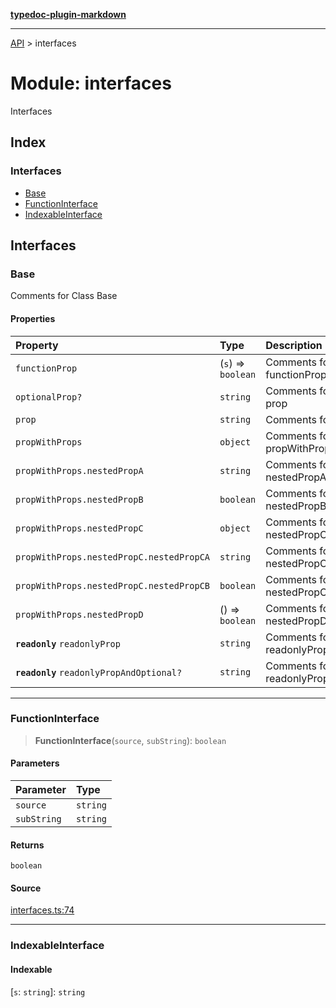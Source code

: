 [**typedoc-plugin-markdown**](README.md)

***

[API](API.md) > interfaces

# Module: interfaces

Interfaces

## Index

### Interfaces

- [Base](interfaces.md#base)
- [FunctionInterface](interfaces.md#functioninterface)
- [IndexableInterface](interfaces.md#indexableinterface)

## Interfaces

<a id="base" name="base"></a>

### Base

Comments for Class Base

#### Properties

| Property | Type | Description | Source |
| :------ | :------ | :------ | :------ |
| <a id="functionprop" name="functionprop"></a> `functionProp` | (`s`) => `boolean` | Comments for functionProper | [interfaces.ts:35](https://github.com/tgreyuk/typedoc-plugin-markdown/blob/c071d51/packages/typedoc-plugin-markdown/test/stubs/default/interfaces.ts#L35) |
| <a id="optionalprop" name="optionalprop"></a>  `optionalProp?` | `string` | Comments for optional prop | [interfaces.ts:19](https://github.com/tgreyuk/typedoc-plugin-markdown/blob/c071d51/packages/typedoc-plugin-markdown/test/stubs/default/interfaces.ts#L19) |
| <a id="prop" name="prop"></a> `prop` | `string` | Comments for prop | [interfaces.ts:14](https://github.com/tgreyuk/typedoc-plugin-markdown/blob/c071d51/packages/typedoc-plugin-markdown/test/stubs/default/interfaces.ts#L14) |
| <a id="propwithprops" name="propwithprops"></a> `propWithProps` | `object` | Comments for propWithProps | [interfaces.ts:40](https://github.com/tgreyuk/typedoc-plugin-markdown/blob/c071d51/packages/typedoc-plugin-markdown/test/stubs/default/interfaces.ts#L40) |
| <a id="nestedpropa" name="nestedpropa"></a> `propWithProps.nestedPropA` | `string` | Comments for nestedPropA | [interfaces.ts:44](https://github.com/tgreyuk/typedoc-plugin-markdown/blob/c071d51/packages/typedoc-plugin-markdown/test/stubs/default/interfaces.ts#L44) |
| <a id="nestedpropb" name="nestedpropb"></a> `propWithProps.nestedPropB` | `boolean` | Comments for nestedPropB | [interfaces.ts:48](https://github.com/tgreyuk/typedoc-plugin-markdown/blob/c071d51/packages/typedoc-plugin-markdown/test/stubs/default/interfaces.ts#L48) |
| <a id="nestedpropc" name="nestedpropc"></a> `propWithProps.nestedPropC` | `object` | Comments for nestedPropC | [interfaces.ts:52](https://github.com/tgreyuk/typedoc-plugin-markdown/blob/c071d51/packages/typedoc-plugin-markdown/test/stubs/default/interfaces.ts#L52) |
| <a id="nestedpropca" name="nestedpropca"></a> `propWithProps.nestedPropC.nestedPropCA` | `string` | Comments for nestedPropCA | [interfaces.ts:56](https://github.com/tgreyuk/typedoc-plugin-markdown/blob/c071d51/packages/typedoc-plugin-markdown/test/stubs/default/interfaces.ts#L56) |
| <a id="nestedpropcb" name="nestedpropcb"></a> `propWithProps.nestedPropC.nestedPropCB` | `boolean` | Comments for nestedPropCB | [interfaces.ts:60](https://github.com/tgreyuk/typedoc-plugin-markdown/blob/c071d51/packages/typedoc-plugin-markdown/test/stubs/default/interfaces.ts#L60) |
| <a id="nestedpropd" name="nestedpropd"></a> `propWithProps.nestedPropD` | () => `boolean` | Comments for nestedPropD | [interfaces.ts:65](https://github.com/tgreyuk/typedoc-plugin-markdown/blob/c071d51/packages/typedoc-plugin-markdown/test/stubs/default/interfaces.ts#L65) |
| <a id="readonlyprop" name="readonlyprop"></a> **`readonly`** `readonlyProp` | `string` | Comments for readonlyProp | [interfaces.ts:24](https://github.com/tgreyuk/typedoc-plugin-markdown/blob/c071d51/packages/typedoc-plugin-markdown/test/stubs/default/interfaces.ts#L24) |
| <a id="readonlypropandoptional" name="readonlypropandoptional"></a> **`readonly`** `readonlyPropAndOptional?` | `string` | Comments for readonlyPropAndOptional | [interfaces.ts:29](https://github.com/tgreyuk/typedoc-plugin-markdown/blob/c071d51/packages/typedoc-plugin-markdown/test/stubs/default/interfaces.ts#L29) |

***

<a id="functioninterface" name="functioninterface"></a>

### FunctionInterface

> **FunctionInterface**(`source`, `subString`): `boolean`

#### Parameters

| Parameter | Type |
| :------ | :------ |
| `source` | `string` |
| `subString` | `string` |

#### Returns

`boolean`

#### Source

[interfaces.ts:74](https://github.com/tgreyuk/typedoc-plugin-markdown/blob/c071d51/packages/typedoc-plugin-markdown/test/stubs/default/interfaces.ts#L74)

***

<a id="indexableinterface" name="indexableinterface"></a>

### IndexableInterface

#### Indexable

 \[`s`: `string`\]: `string`
